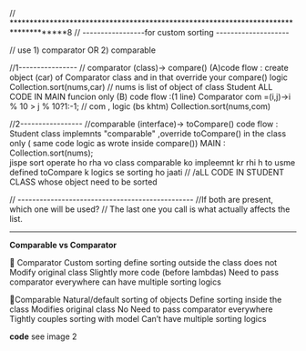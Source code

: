 
// ************************************************************************************8
// -----------------for custom sorting  --------------------

// use 1) comparator OR 2) comparable 

 //1----------------
// comparator (class)-> compare() 
(A)code flow : create object (car) of Comparator class and in that override your compare() logic 
 Collection.sort(nums,car)   // nums is list of object of class Student
ALL CODE IN MAIN funcion only
(B) code flow :(1 line) Comparator<Integer> com =(i,j)->i % 10 > j % 10?1:-1;   // com , logic (bs khtm)
 Collection.sort(nums,com)

//2-----------------
//comparable (interface)-> toCompare()
code flow : Student class implemnts "comparable" ,override toCompare()  in the class only ( same code logic as wrote inside compare())
MAIN : Collection.sort(nums);     
jispe sort operate ho rha vo class comparable ko impleemnt kr rhi h to usme defined toCompare k logics se sorting ho jaati 
// /aLL CODE IN STUDENT CLASS whose object need to be sorted

// ------------------------------------------------
//If both are present, which one will be used?
// The last one you call is what actually affects the list.

***************************************************
**Comparable vs Comparator**

🧩 Comparator
Custom sorting
define sorting outside the class
does not Modify original class
Slightly more code (before lambdas)
Need to pass comparator everywhere
can have multiple sorting logics

🧩Comparable
Natural/default sorting of objects
Define sorting inside the class
Modifies original class
No Need to pass comparator everywhere
Tightly couples sorting with model
Can’t have multiple sorting logics

**code**
see image 2
